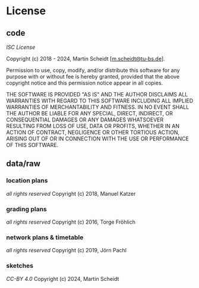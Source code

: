 # License

## code
_ISC License_

Copyright (c) 2018 - 2024, Martin Scheidt [m.scheidt@tu-bs.de].

Permission to use, copy, modify, and/or distribute this software for any purpose with or without fee is hereby granted, provided that the above copyright notice and this permission notice appear in all copies.

THE SOFTWARE IS PROVIDED "AS IS" AND THE AUTHOR DISCLAIMS ALL WARRANTIES WITH REGARD TO THIS SOFTWARE INCLUDING ALL IMPLIED WARRANTIES OF MERCHANTABILITY AND FITNESS. IN NO EVENT SHALL THE AUTHOR BE LIABLE FOR ANY SPECIAL, DIRECT, INDIRECT, OR CONSEQUENTIAL DAMAGES OR ANY DAMAGES WHATSOEVER RESULTING FROM LOSS OF USE, DATA OR PROFITS, WHETHER IN AN ACTION OF CONTRACT, NEGLIGENCE OR OTHER TORTIOUS ACTION, ARISING OUT OF OR IN CONNECTION WITH THE USE OR PERFORMANCE OF THIS SOFTWARE.

## data/raw

### location plans

_all rights reserved_
Copyright (c) 2018, Manuel Katzer

### grading plans

_all rights reserved_
Copyright (c) 2016, Torge Fröhlich

### network plans & timetable

_all rights reserved_
Copyright (c) 2019, Jörn Pachl

### sketches

_CC-BY 4.0_
Copyright (c) 2024, Martin Scheidt
